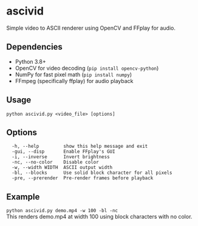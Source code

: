 # ascivid
Simple video to ASCII renderer using OpenCV and FFplay for audio.

## Dependencies
- Python 3.8+
- OpenCV for video decoding (```pip install opencv-python```)
- NumPy for fast pixel math (```pip install numpy```)
- FFmpeg (specifically ffplay) for audio playback

## Usage
```python ascivid.py <video_file> [options]```

## Options
```
  -h, --help         show this help message and exit
  -gui, --disp       Enable FFplay's GUI
  -i, --inverse      Invert brightness
  -nc, --no-color    Disable color
  -w, --width WIDTH  ASCII output width
  -bl, --blocks      Use solid block character for all pixels
  -pre, --prerender  Pre-render frames before playback
```

## Example
```python ascivid.py demo.mp4 -w 100 -bl -nc```<br>
This renders demo.mp4 at width 100 using block characters with no color.
